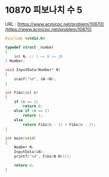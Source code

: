 # 10870 피보나치 수 5

URL : [https://www.acmicpc.net/problem/10870](https://www.acmicpc.net/problem/10870)

```c
#include <stdio.h>

typedef struct _number
{
	int N; // 1 <= N <= 20
} Number;

void InputData(Number* N)
{
	scanf("%d", &N->N);
}

int Fibo(int n)
{
    if (n == 1)
        return 0;
    else if (n == 2)
        return 1;
    else
        return Fibo(n - 1) + Fibo(n - 2);
}

int main(void)
{
	Number N;
    InputData(&N);
    printf("%d", Fibo(N.N+1));

	return 0;
}
```